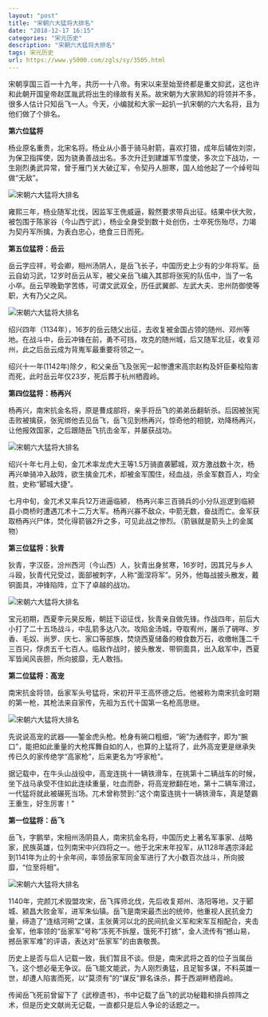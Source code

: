 ```yaml
---
layout: "post"
title: "宋朝六大猛将大排名"
date: "2018-12-17 16:15"
categories: "宋元历史"
description: "宋朝六大猛将大排名"
tags: 宋元历史
url: https://www.y5000.com/zgls/sy/3505.html
---
```






宋朝享国三百一十九年，共历一十八帝。有宋以来至始至终都是重文抑武，这也许和此朝开国皇帝赵匡胤武将出生的缘故有关系。故宋朝为大家熟知的将领并不多，很多人估计只知岳飞一人。今天，小编就和大家一起扒一扒宋朝的六大名将，且为他们做了个排名。

**第六位猛将**

杨业原名重贵，北宋名将。杨业从小善于骑马射箭，喜欢打猎，成年后辅佐刘崇，为保卫指挥使，因为骁勇善战出名。多次升迁到建雄军节度使，多次立下战功，一生刚烈勇武异常，曾于雁门关大破辽军，令契丹人胆寒，国人给他起了一个绰号叫做“无敌”。

![宋朝六大猛将大排名](/uploads/allimg/161015/6-161015150133125.JPG)

雍熙三年，杨业随军北伐，因监军王侁威逼，毅然要求带兵出征。结果中伏大败，被包围于陈家谷（今山西宁武），杨业全身受到数十处创伤，士卒死伤殆尽，力竭为契丹军所擒，为表白忠心，绝食三日而死。

**第五位猛将：岳云**

岳云字应祥，号会卿，相州汤阴人，是岳飞长子，中国历史上少有的少年将军。岳云自幼习武，12岁时岳云从军，被父亲岳飞编入其部将张宪的队伍中，当了一名小卒。岳云早晚勤学苦练，可谓文武双全，历任武翼郎、左武大夫、忠州防御使等职，大有乃父之风。

![宋朝六大猛将大排名](/uploads/allimg/161015/6-16101515023VZ.JPG)

绍兴四年（1134年），16岁的岳云随父出征，去收复被金国占领的随州、邓州等地。在战斗中，岳云冲锋在前，勇不可挡，攻克的随州城，后又随军北征，收复邓州，此之后岳云成为背嵬军最重要将领之一。

绍兴十一年(1142年)除夕，和父亲岳飞及张宪一起惨遭宋高宗赵构及奸臣秦桧陷害而死，此时岳云年仅23岁，死后葬于杭州栖霞岭。

**第四位猛将：杨再兴**

杨再兴，南宋抗金名将，原是曹成部将，亲手将岳飞的弟弟岳翻斩杀。后因被张宪击败被擒获，张宪绑他去见岳飞，岳飞见到杨再兴，惊奇他的相貌，劝降杨再兴，让他报效国家，之后跟随岳飞抗击金军，并屡获战功。

![宋朝六大猛将大排名](/uploads/allimg/161015/6-161015150323V7.JPG)

绍兴十年七月上旬，金兀术率龙虎大王等1.5万骑直袭郾城，双方激战数十次，杨再兴单骑冲入敌阵，欲生擒金兀术，却被金军围住，经血战，杀金军数百人，均全胜，史称“郾城大捷”。

七月中旬，金兀术又率兵12万进逼临颍，
杨再兴率三百骑兵的小分队巡逻到临颍县小商桥时遭遇兀术十二万大军。杨再兴寡不敌众，中箭无数，奋战而亡。金军获取杨再兴尸体，焚化得箭镞2升之多，可见此战之惨烈。（箭镞就是箭头上的金属物）

**第三位猛将：狄青**

狄青，字汉臣，汾州西河（今山西）人，狄青出身贫寒，16岁时，因其兄与乡人斗殴，狄青代兄受过，面部被刺字，人称“面涅将军”。另外，他每战披头散发，戴铜面具，冲锋陷阵，立下了卓越的战功。

![宋朝六大猛将大排名](/uploads/allimg/161015/6-161015150442252.JPG)

宝元初期，西夏李元昊反叛，朝廷下诏征伐，狄青亲自做先锋。作战四年，前后大小打了二十五场战斗，中乱箭多达八次。攻陷金汤城，夺取宥州，屠杀了砽咩、岁香、毛奴、尚罗、庆七、家口等部族，焚烧西夏储备的粮食数万石，收缴帐篷二千三百只，俘虏五千七百人。临敌作战时，披头散发、带铜面具，出入敌军中，西夏军皆闻风丧胆，所向披靡，无人敢挡。

**第二位猛将：高宠**

南宋抗金将领，岳家军头号猛将，宋初开平王高怀德之后。他被称为南宋抗金时期的第一枪，其枪法来自家传，先祖为五代十国第一名枪高思继。

![宋朝六大猛将大排名](/uploads/allimg/161015/6-16101515053bA.JPG)

先说说高宠的武器——錾金虎头枪。枪身有碗口粗细，“碗”为通假字，即为“腕口”，能把如此重量的大枪挥舞自如的人，也算的上猛将了，此外高宠更是继承失传已久的家传绝学“高家枪”，后来更名为“呼家枪”。

据记载中，在牛头山战役中，高宠连挑十一辆铁滑车，在挑第十二辆战车的时候，坐下战马承受不住如此连续重量，吐血而卧，将高宠掀翻在地，第十二辆车滑过，一代猛将就此被碾死当场。兀术曾称赞到:"这个南蛮连挑十一辆铁滑车，真是楚霸王重生，好生厉害！"

**第一位猛将：岳飞**

岳飞，字鹏举，宋相州汤阴县人，南宋抗金名将，中国历史上著名军事家、战略家，民族英雄，位列南宋中兴四将之一。他于北宋末年投军，从1128年遇宗泽起到1141年为止的十余年间，率领岳家军同金军进行了大小数百次战斗，所向披靡，“位至将相”。

![宋朝六大猛将大排名](/uploads/allimg/161015/6-16101515063M22.JPG)

1140年，完颜兀术毁盟攻宋，岳飞挥师北伐，先后收复郑州、洛阳等地，又于郾城、颍昌大败金军，进军朱仙镇。岳飞是南宋最杰出的统帅，他重视人民抗金力量，缔造了“连结河朔”之谋，主张黄河以北的民间抗金义军和宋军互相配合，夹击金军，他率领的“岳家军”号称“冻死不拆屋，饿死不打掳”，金人流传有“撼山易，撼岳家军难”的评语，表达对“岳家军”的由衷敬畏。

历史上是否与后人记载一致，我们暂且不谈。但是，南宋武将之首的位子当属岳飞，这个想必毫无争议。岳飞能文能武，为人刚烈勇猛，且足智多谋，不料英雄一世，却遭人陷害而死，以“莫须有”的“谋反”罪名诛杀，葬于西湖畔栖霞岭。

传闻岳飞死前曾留下了《武穆遗书》，书中记载了岳飞的武功秘籍和排兵掠阵之术，但是历史文献尚无记载，一直都只是后人争论的话题之一。
